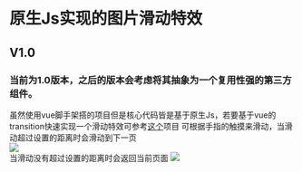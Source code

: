 # 原生Js实现的图片滑动特效
## V1.0
### 当前为1.0版本，之后的版本会考虑将其抽象为一个复用性强的第三方组件。
虽然使用vue脚手架搭的项目但是核心代码皆是基于原生Js，若要基于vue的transition快速实现一个滑动特效可参考[这个](https://github.com/zhangyuang/ScrollImageByVue)项目
可根据手指的触摸来滑动，当滑动超过设置的距离时会滑动到下一页
<br>
<img src="https://github.com/zhangyuang/ScollImage/blob/master/src/assets/images/scroll2.gif" style="width: 375px,height: 667px">
<br>
当滑动没有超过设置的距离时会返回当前页面
<img src="https://github.com/zhangyuang/ScollImage/blob/master/src/assets/images/scroll1.gif" style="width: 375px,height: 667px">